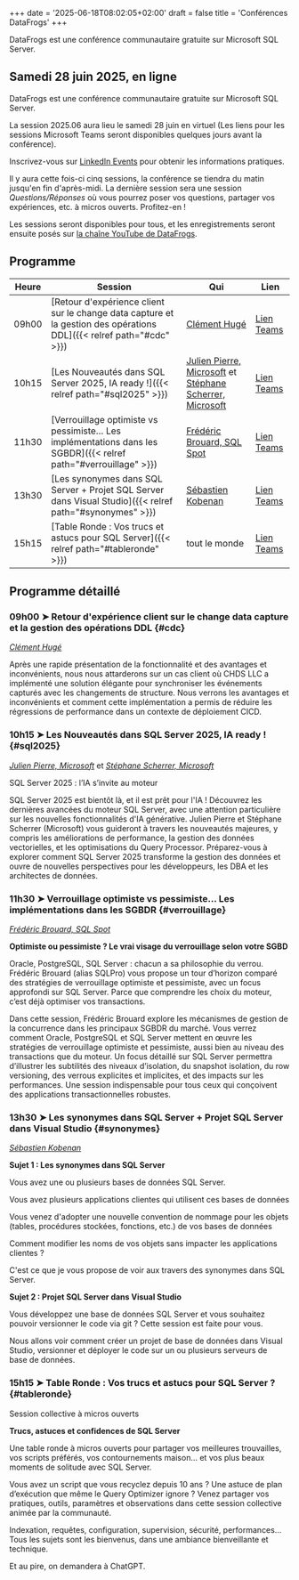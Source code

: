 +++
date = '2025-06-18T08:02:05+02:00'
draft = false
title = 'Conférences DataFrogs'
+++

DataFrogs est une conférence communautaire gratuite sur Microsoft SQL Server.

<!--more-->

## Samedi 28 juin 2025, en ligne

DataFrogs est une conférence communautaire gratuite sur Microsoft SQL Server.

La session 2025.06 aura lieu le samedi 28 juin en virtuel (Les liens pour les sessions Microsoft Teams seront disponibles quelques jours avant la conférence).

Inscrivez-vous sur [LinkedIn Events](https://www.linkedin.com/events/datafrogs2025-067322990104753471488) pour obtenir les informations pratiques.

Il y aura cette fois-ci cinq sessions, la conférence se tiendra du matin jusqu'en fin d'après-midi. La dernière session sera une session _Questions/Réponses_ où vous pourrez poser vos questions, partager vos expériences, etc. à micros ouverts. Profitez-en !

Les sessions seront disponibles pour tous, et les enregistrements seront ensuite posés sur [la chaîne YouTube de DataFrogs](https://www.youtube.com/@datafrogs).

## Programme

| Heure | Session | Qui | Lien |
| -------- | ------ | ------ | ------ |
| 09h00 | [Retour d'expérience client sur le change data capture et la gestion des opérations DDL]({{< relref path="#cdc" >}}) | [Clément Hugé](https://www.linkedin.com/in/clementhuge/) | [Lien Teams](https://teams.microsoft.com/l/meetup-join/19%3ameeting_ZTU5OGU2ODctMzI0NS00ZGM4LTk0NjMtMDI3MjQyODQ1OWFj%40thread.v2/0?context=%7b%22Tid%22%3a%22c6f8f5e5-ffac-4e60-83b0-a40c7405938d%22%2c%22Oid%22%3a%22adacf689-b9a1-4dcb-9aa9-5b5d04d1496f%22%7d) |
| 10h15 | [Les Nouveautés dans SQL Server 2025, IA ready !]({{< relref path="#sql2025" >}}) | [Julien Pierre, Microsoft](https://www.linkedin.com/in/julien-pierre-15782127/) et [Stéphane Scherrer, Microsoft](https://www.linkedin.com/in/stephanescherrer/) | [Lien Teams](https://teams.microsoft.com/l/meetup-join/19%3ameeting_Mzk2MWMyMjYtMjdjNC00MzFiLWFmMjAtN2E4NDkyODI1Yjc3%40thread.v2/0?context=%7b%22Tid%22%3a%22c6f8f5e5-ffac-4e60-83b0-a40c7405938d%22%2c%22Oid%22%3a%22adacf689-b9a1-4dcb-9aa9-5b5d04d1496f%22%7d) |
| 11h30 | [Verrouillage optimiste vs pessimiste… Les implémentations dans les SGBDR]({{< relref path="#verrouillage" >}}) | [Frédéric Brouard, SQL Spot](https://www.linkedin.com/in/frederic-brouard-alias-sqlpro-914761) | [Lien Teams](https://teams.microsoft.com/l/meetup-join/19%3ameeting_MDJiODdlMzctNjRiNC00NTY2LWJkNzQtMzM2MGJjNTY2YmE0%40thread.v2/0?context=%7b%22Tid%22%3a%22c6f8f5e5-ffac-4e60-83b0-a40c7405938d%22%2c%22Oid%22%3a%22adacf689-b9a1-4dcb-9aa9-5b5d04d1496f%22%7d) |
| 13h30 | [Les synonymes dans SQL Server + Projet SQL Server dans Visual Studio]({{< relref path="#synonymes" >}}) | [Sébastien Kobenan](https://www.linkedin.com/in/sebastien-kobenan/) | [Lien Teams](https://teams.microsoft.com/l/meetup-join/19%3ameeting_OWRlN2I2MDYtZTU1Yi00NjJhLWFjOGQtYTA0MzQ0MDJjYTMz%40thread.v2/0?context=%7b%22Tid%22%3a%22c6f8f5e5-ffac-4e60-83b0-a40c7405938d%22%2c%22Oid%22%3a%22adacf689-b9a1-4dcb-9aa9-5b5d04d1496f%22%7d) |
| 15h15 | [Table Ronde : Vos trucs et astucs pour SQL Server]({{< relref path="#tableronde" >}}) | tout le monde | [Lien Teams](https://teams.microsoft.com/l/meetup-join/19%3ameeting_ZDA3ZmEyZDQtMTQ0MS00ODEyLWE1YjgtOTQxM2Q2Mzk1NzI1%40thread.v2/0?context=%7b%22Tid%22%3a%22c6f8f5e5-ffac-4e60-83b0-a40c7405938d%22%2c%22Oid%22%3a%22adacf689-b9a1-4dcb-9aa9-5b5d04d1496f%22%7d) |

## Programme détaillé

### 09h00 &#10148; Retour d'expérience client sur le change data capture et la gestion des opérations DDL {#cdc}

[_Clément Hugé_](https://www.linkedin.com/in/clementhuge/)

Après une rapide présentation de la fonctionnalité et des avantages et inconvénients, nous nous attarderons sur un cas client où CHDS LLC a implémenté une solution élégante pour synchroniser les événements capturés avec les changements de structure. Nous verrons les avantages et inconvénients et comment cette implémentation a permis de réduire les régressions de performance dans un contexte de déploiement CICD.

### 10h15 &#10148; Les Nouveautés dans SQL Server 2025, IA ready ! {#sql2025}

[_Julien Pierre, Microsoft_](https://www.linkedin.com/in/julien-pierre-15782127/) et [_Stéphane Scherrer, Microsoft_](https://www.linkedin.com/in/stephanescherrer/)

SQL Server 2025 : l’IA s’invite au moteur

SQL Server 2025 est bientôt là, et il est prêt pour l'IA ! Découvrez les dernières avancées du moteur SQL Server, avec une attention particulière sur les nouvelles fonctionnalités d'IA générative. Julien Pierre et Stéphane Scherrer (Microsoft) vous guideront à travers les nouveautés majeures, y compris les améliorations de performance, la gestion des données vectorielles, et les optimisations du Query Processor. Préparez-vous à explorer comment SQL Server 2025 transforme la gestion des données et ouvre de nouvelles perspectives pour les développeurs, les DBA et les architectes de données.

### 11h30 &#10148; Verrouillage optimiste vs pessimiste… Les implémentations dans les SGBDR {#verrouillage}

[_Frédéric Brouard, SQL Spot_](https://www.linkedin.com/in/frederic-brouard-alias-sqlpro-914761)

**Optimiste ou pessimiste ? Le vrai visage du verrouillage selon votre SGBD**

Oracle, PostgreSQL, SQL Server : chacun a sa philosophie du verrou. Frédéric Brouard (alias SQLPro) vous propose un tour d’horizon comparé des stratégies de verrouillage optimiste et pessimiste, avec un focus approfondi sur SQL Server. Parce que comprendre les choix du moteur, c’est déjà optimiser vos transactions.

Dans cette session, Frédéric Brouard explore les mécanismes de gestion de la concurrence dans les principaux SGBDR du marché. Vous verrez comment Oracle, PostgreSQL et SQL Server mettent en œuvre les stratégies de verrouillage optimiste et pessimiste, aussi bien au niveau des transactions que du moteur.
Un focus détaillé sur SQL Server permettra d’illustrer les subtilités des niveaux d’isolation, du snapshot isolation, du row versioning, des verrous explicites et implicites, et des impacts sur les performances. Une session indispensable pour tous ceux qui conçoivent des applications transactionnelles robustes.

### 13h30 &#10148; Les synonymes dans SQL Server + Projet SQL Server dans Visual Studio {#synonymes}

[_Sébastien Kobenan_](https://www.linkedin.com/in/sebastien-kobenan/)

**Sujet 1 : Les synonymes dans SQL Server**

Vous avez une ou plusieurs bases de données SQL Server. 

Vous avez plusieurs applications clientes qui utilisent ces bases de données

Vous venez d'adopter une nouvelle convention de nommage pour les objets (tables, procédures stockées, fonctions, etc.) de vos bases de données 

Comment modifier les noms de vos objets sans impacter les applications clientes ?

C'est ce que je vous propose de voir aux travers des synonymes dans SQL Server.

**Sujet 2 : Projet SQL Server dans Visual Studio**

Vous développez une base de données SQL Server et vous souhaitez pouvoir versionner le code via git ? Cette session est  faite pour vous.

Nous allons voir comment créer un projet de base de données dans Visual Studio, versionner et déployer le code sur un ou plusieurs serveurs de base de données.

### 15h15 &#10148; Table Ronde : Vos trucs et astucs pour SQL Server ? {#tableronde}

Session collective à micros ouverts

**Trucs, astuces et confidences de SQL Server**

Une table ronde à micros ouverts pour partager vos meilleures trouvailles, vos scripts préférés, vos contournements maison… et vos plus beaux moments de solitude avec SQL Server.

Vous avez un script que vous recyclez depuis 10 ans ? Une astuce de plan d’exécution que même le Query Optimizer ignore ? Venez partager vos pratiques, outils, paramètres et observations dans cette session collective animée par la communauté.

Indexation, requêtes, configuration, supervision, sécurité, performances… Tous les sujets sont les bienvenus, dans une ambiance bienveillante et technique.

Et au pire, on demandera à ChatGPT.